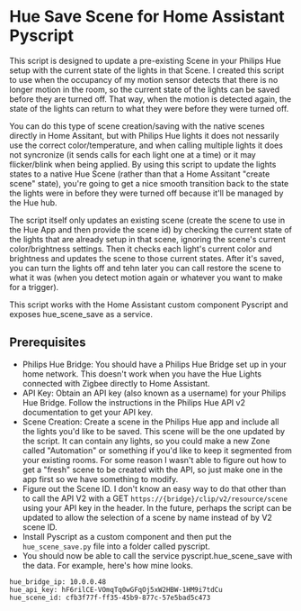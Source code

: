# Hue Save Scene for Home Assistant Pyscript
This script is designed to update a pre-existing Scene in your Philips Hue setup with the current state of the lights in that Scene. I created this script to use when the occupancy of my motion sensor detects that there is no longer motion in the room, so the current state of the lights can be saved before they are turned off. That way, when the motion is detected again, the state of the lights can return to what they were before they were turned off.

You can do this type of scene creation/saving with the native scenes directly in Home Assitant, but with Philips Hue lights it does not nessarily use the correct color/temperature, and when calling multiple lights it does not syncronize (it sends calls for each light one at a time) or it may flicker/blink when being applied. By using this script to update the lights states to a native Hue Scene (rather than that a Home Assitant "create scene" state), you're going to get a nice smooth transition back to the state the lights were in before they were turned off because it'll be managed by the Hue hub.

The script itself only updates an existing scene (create the scene to use in the Hue App and then provide the scene id) by checking the current state of the lights that are already setup in that scene, ignoring the scene's current color/brightness settings. Then it checks each light's current color and brightness and updates the scene to those current states. After it's saved, you can turn the lights off and tehn later you can call restore the scene to what it was (when you detect motion again or whatever you want to make for a trigger).

This script works with the Home Assistant custom component Pyscript and exposes hue_scene_save as a service.

## Prerequisites
- Philips Hue Bridge: You should have a Philips Hue Bridge set up in your home network. This doesn't work when you have the Hue Lights connected with Zigbee directly to Home Assistant.
- API Key: Obtain an API key (also known as a username) for your Philips Hue Bridge. Follow the instructions in the Philips Hue API v2 documentation to get your API key.
- Scene Creation: Create a scene in the Philips Hue app and include all the lights you'd like to be saved. This scene will be the one updated by the script. It can contain any lights, so you could make a new Zone called "Automation" or something if you'd like to keep it segmented from your existing rooms. For some reason I wasn't able to figure out how to get a "fresh" scene to be created with the API, so just make one in the app first so we have something to modify.
- Figure out the Scene ID. I don't know an easy way to do that other than to call the API V2 with a GET `https://{bridge}/clip/v2/resource/scene` using your API key in the header. In the future, perhaps the script can be updated to allow the selection of a scene by name instead of by V2 scene ID.
- Install Pyscript as a custom component and then put the `hue_scene_save.py` file into a folder called pyscript.
- You should now be able to call the service pyscript.hue_scene_save with the data. For example, here's how mine looks.

```
hue_bridge_ip: 10.0.0.48
hue_api_key: hF6rilCE-VOmqTq0wGFqOj5xW2HBW-1HM9i7tdCu
hue_scene_id: cfb3f77f-ff35-45b9-877c-57e5bad5c473
``` 
